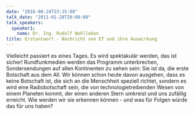 ```yaml
---
date: "2016-08-24T23:35:00"
talk_date: "2011-01-28T20:00:00"
talk_speakers:
  speaker1:
    name: Dr. Ing. Rudolf Wohlleben
title: Erstantwort - Nachricht von ET und ihre Auswirkung
---
```


Vielleicht passiert es eines Tages. Es wird spektakulär werden, das ist sicher! Rundfunkmedien werden das Programm unterbrechen, Sondersendungen auf allen Kontinenten zu sehen sein: Sie ist da, die erste Botschaft aus dem All. Wir können schon heute davon ausgehen, dass es keine Botschaft ist, die sich an die Menschheit speziell richtet, sondern es wird eine Radiobotschaft sein, die von technologietreibenden Wesen von einem Planeten kommt, der einen anderen Stern umkreist und uns zufällig erreicht.
Wie werden wir sie erkennen können - und was für Folgen würde das für uns haben?
